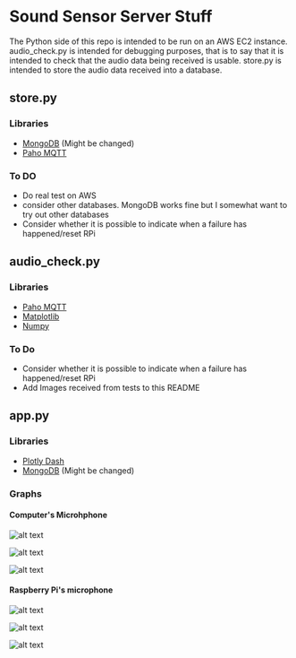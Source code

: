 # Sound Sensor Server Stuff

The Python side of this repo is intended to be run on an AWS EC2 instance. audio_check.py is intended for debugging purposes, that is to say that it is intended to check that the audio data being received is usable.
store.py is intended to store the audio data received into a database.


## store.py
### Libraries
* [MongoDB](https://www.mongodb.com/) (Might be changed)
* [Paho MQTT](https://www.eclipse.org/paho/clients/python/)

### To DO
* Do real test on AWS
* consider other databases. MongoDB works fine but I somewhat want to try out other databases
* Consider whether it is possible to indicate when a failure has happened/reset RPi 

## audio_check.py
### Libraries
* [Paho MQTT](https://www.eclipse.org/paho/clients/python/)
* [Matplotlib](https://matplotlib.org/)
* [Numpy](http://www.numpy.org/)

### To Do
* Consider whether it is possible to indicate when a failure has happened/reset RPi
* Add Images received from tests to this README

## app.py
### Libraries
* [Plotly Dash](https://plot.ly/products/dash/)
* [MongoDB](https://www.mongodb.com/) (Might be changed)

### Graphs
#### Computer's Microhphone
![alt text](https://imgur.com/Tmr4ogk.png "5k tone generator")

![alt text](https://imgur.com/HREHQtK.png "14k tone generator")

![alt text](https://imgur.com/TByTIiu.png "700 tone generator")

#### Raspberry Pi's microphone
![alt text](https://imgur.com/kgMBGSR.png "200 and 450 tone generator")

![alt text](https://imgur.com/kgMBGSR.png "5k tone generator")

![alt text](https://imgur.com/eSa1vFE.png "10k tone generator")